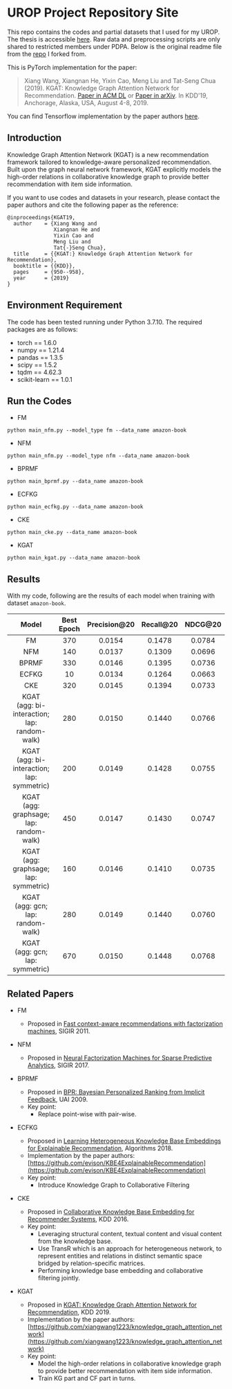 # UROP Project Repository Site
This repo contains the codes and partial datasets that I used for my UROP. The thesis is accessible [here](https://drive.google.com/file/d/1f26YuKNQAWCBWztKdPFQNwDPigz1NYf7/view?usp=sharing). Raw data and preprocessing scripts are only shared to restricted members under PDPA. Below is the original readme file from the [repo](https://github.com/LunaBlack/KGAT-pytorch) I forked from.

This is PyTorch implementation for the paper:
>Xiang Wang, Xiangnan He, Yixin Cao, Meng Liu and Tat-Seng Chua (2019). KGAT: Knowledge Graph Attention Network for Recommendation. [Paper in ACM DL](https://dl.acm.org/authorize.cfm?key=N688414) or [Paper in arXiv](https://arxiv.org/abs/1905.07854). In KDD'19, Anchorage, Alaska, USA, August 4-8, 2019.

You can find Tensorflow implementation by the paper authors [here](https://github.com/xiangwang1223/knowledge_graph_attention_network).

## Introduction
Knowledge Graph Attention Network (KGAT) is a new recommendation framework tailored to knowledge-aware personalized recommendation. Built upon the graph neural network framework, KGAT explicitly models the high-order relations in collaborative knowledge graph to provide better recommendation with item side information.

If you want to use codes and datasets in your research, please contact the paper authors and cite the following paper as the reference:
```
@inproceedings{KGAT19,
  author    = {Xiang Wang and
               Xiangnan He and
               Yixin Cao and
               Meng Liu and
               Tat{-}Seng Chua},
  title     = {{KGAT:} Knowledge Graph Attention Network for Recommendation},
  booktitle = {{KDD}},
  pages     = {950--958},
  year      = {2019}
}
```

## Environment Requirement
The code has been tested running under Python 3.7.10. The required packages are as follows:
* torch == 1.6.0
* numpy == 1.21.4
* pandas == 1.3.5
* scipy == 1.5.2
* tqdm == 4.62.3
* scikit-learn == 1.0.1

## Run the Codes
* FM
```
python main_nfm.py --model_type fm --data_name amazon-book
```
* NFM
```
python main_nfm.py --model_type nfm --data_name amazon-book
```
* BPRMF
```
python main_bprmf.py --data_name amazon-book
```
* ECFKG
```
python main_ecfkg.py --data_name amazon-book
```
* CKE
```
python main_cke.py --data_name amazon-book
```
* KGAT
```
python main_kgat.py --data_name amazon-book
```

## Results
With my code, following are the results of each model when training with dataset `amazon-book`.

| Model                                             | Best Epoch | Precision@20 | Recall@20 | NDCG@20 |
| :---:                                             | :---:      | :---:        | :---:     | :---:   |
| FM                                                | 370        | 0.0154       | 0.1478    | 0.0784  |
| NFM                                               | 140        | 0.0137       | 0.1309    | 0.0696  |
| BPRMF                                             | 330        | 0.0146       | 0.1395    | 0.0736  |
| ECFKG                                             |  10        | 0.0134       | 0.1264    | 0.0663  |
| CKE                                               | 320        | 0.0145       | 0.1394    | 0.0733  |
| KGAT <br> (agg: bi-interaction; lap: random-walk) | 280        | 0.0150       | 0.1440    | 0.0766  |
| KGAT <br> (agg: bi-interaction; lap: symmetric)   | 200        | 0.0149       | 0.1428    | 0.0755  |
| KGAT <br> (agg: graphsage;      lap: random-walk) | 450        | 0.0147       | 0.1430    | 0.0747  |
| KGAT <br> (agg: graphsage;      lap: symmetric)   | 160        | 0.0146       | 0.1410    | 0.0735  |
| KGAT <br> (agg: gcn;            lap: random-walk) | 280        | 0.0149       | 0.1440    | 0.0760  |
| KGAT <br> (agg: gcn;            lap: symmetric)   | 670        | 0.0150       | 0.1448    | 0.0768  |

## Related Papers
* FM
    * Proposed in [Fast context-aware recommendations with factorization machines](https://dl.acm.org/citation.cfm?id=2010002), SIGIR 2011.

* NFM
    * Proposed in [Neural Factorization Machines for Sparse Predictive Analytics](https://dl.acm.org/citation.cfm?id=3080777), SIGIR 2017.

* BPRMF
    * Proposed in [BPR: Bayesian Personalized Ranking from Implicit Feedback](https://dl.acm.org/citation.cfm?id=1795167), UAI 2009.
    * Key point: 
        * Replace point-wise with pair-wise.

* ECFKG
    * Proposed in [Learning Heterogeneous Knowledge Base Embeddings for Explainable Recommendation](https://arxiv.org/abs/1805.03352), Algorithms 2018.
    * Implementation by the paper authors: [https://github.com/evison/KBE4ExplainableRecommendation](https://github.com/evison/KBE4ExplainableRecommendation)
    * Key point: 
        * Introduce Knowledge Graph to Collaborative Filtering

* CKE
    * Proposed in [Collaborative Knowledge Base Embedding for Recommender Systems](https://dl.acm.org/citation.cfm?id=2939673), KDD 2016.
    * Key point: 
        * Leveraging structural content, textual content and visual content from the knowledge base.
        * Use TransR which is an approach for heterogeneous network, to represent entities and relations in distinct semantic space bridged by relation-specific matrices.
        * Performing knowledge base embedding and collaborative filtering jointly.

* KGAT
    * Proposed in [KGAT: Knowledge Graph Attention Network for Recommendation](https://arxiv.org/abs/1905.07854), KDD 2019.
    * Implementation by the paper authors: [https://github.com/xiangwang1223/knowledge_graph_attention_network](https://github.com/xiangwang1223/knowledge_graph_attention_network)
    * Key point:
        * Model the high-order relations in collaborative knowledge graph to provide better recommendation with item side information.
        * Train KG part and CF part in turns.
        

